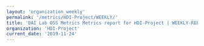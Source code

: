 ```yaml
---
layout: 'organization_weekly'
permalink: '/metrics/HDI-Project/WEEKLY/'
title: 'DAI Lab OSS Metrics Metrics report for HDI-Project | WEEKLY-REPORT-2019-11-24'
organization: 'HDI-Project'
current_date: '2019-11-24'
---
```

